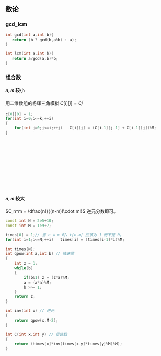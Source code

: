 ## 数论
### gcd_lcm
```cpp
int gcd(int a,int b){
   return (b ? gcd(b,a%b) : a);
}

int lcm(int a,int b){
   return a/gcd(a,b)*b;
}
```
### 组合数
#### $n,m$ 较小
用二维数组的杨辉三角模拟
$C[i][j] = C_{i}^{j}$
```cpp
c[0][0] = 1;
for(int i=0;i<=k;++i)
{
    for(int j=0;j<=i;++j)	C[i][j] = (C[i-1][j-1] + C[i-1][j])%M;
}
```
<br>
<br>
<br>
<br>
<br>
<br>
<br>
<br>
<br>

#### $n,m$ 较大
$C_n^m = \dfrac{n!}{(n-m)!\cdot m!}$
逆元分数即可。
```cpp
const int N = 2e5+10;
const int M = 1e9+7;

times[0] = 1;// 当 n = m 时，t[n-m] 应该为 1 而不是 0。
for(int i=1;i<=N;++i)   times[i] = (times[i-1]*i)%M;

int times[N];
int qpow(int a,int b) // 快速幂
{
	int z = 1;
	while(b)
	{
		if(b&1)	z = (z*a)%M;
		a = (a*a)%M;
		b >>= 1;
	}
	return z;
}

int inv(int x) // 逆元
{
	return qpow(x,M-2);
}

int C(int x,int y) // 组合数
{
	return (times[x]*inv(times[x-y]*times[y]%M)%M);
}
```